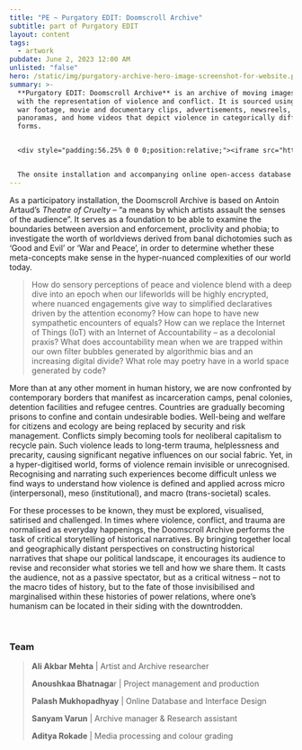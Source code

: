 ```yaml
---
title: "PE ~ Purgatory EDIT: Doomscroll Archive"
subtitle: part of Purgatory EDIT
layout: content
tags:
  - artwork
pubdate: June 2, 2023 12:00 AM
unlisted: "false"
hero: /static/img/purgatory-archive-hero-image-screenshot-for-website.png
summary: >-
  **Purgatory EDIT: Doomscroll Archive** is an archive of moving images dealing
  with the representation of violence and conflict. It is sourced using archival
  war footage, movie and documentary clips, advertisements, newsreels, landscape
  panoramas, and home videos that depict violence in categorically different
  forms. 


  <div style="padding:56.25% 0 0 0;position:relative;"><iframe src="https://player.vimeo.com/video/840610772?badge=0&amp;autopause=0&amp;player_id=0&amp;app_id=58479" frameborder="0" allow="autoplay; fullscreen; picture-in-picture" allowfullscreen style="position:absolute;top:0;left:0;width:100%;height:100%;" title="Purgatory EDIT: Archive, Data Wall, 2023"></iframe></div><script src="https://player.vimeo.com/api/player.js"></script>


  The onsite installation and accompanying online open-access database together form an ongoing archive that critiques existing media representations and the glorification of violence and examines the power of hegemonic representation within visual and cinematic vocabularies. It questions what it means to be (post)human in a new digital regime marked by the erosion of living matter, conversion of life into big data, rising ethnofascism and disintegrating democracies.
---
```

As a participatory installation, the Doomscroll Archive is based on Antoin Artaud’s *Theatre of Cruelty* – “a means by which artists assault the senses of the audience”. It serves as a foundation to be able to examine the boundaries between aversion and enforcement, proclivity and phobia; to investigate the worth of worldviews derived from banal dichotomies such as ‘Good and Evil’ or ‘War and Peace’, in order to determine whether these meta-concepts make sense in the hyper-nuanced complexities of our world today.

> How do sensory perceptions of peace and violence blend with a deep dive into an epoch when our lifeworlds will be highly encrypted, where nuanced engagements give way to simplified declaratives driven by the attention economy? How can hope to have new sympathetic encounters of equals? How can we replace the Internet of Things (IoT) with an Internet of Accountability – as a decolonial praxis? What does accountability mean when we are trapped within our own filter bubbles generated by algorithmic bias and an increasing digital divide? What role may poetry have in a world space generated by code?

More than at any other moment in human history, we are now confronted by contemporary borders that manifest as incarceration camps, penal colonies, detention facilities and refugee centres. Countries are gradually becoming prisons to confine and contain undesirable bodies. Well-being and welfare for citizens and ecology are being replaced by security and risk management. Conflicts simply becoming tools for neoliberal capitalism to recycle pain. Such violence leads to long-term trauma, helplessness and precarity, causing significant negative influences on our social fabric. Yet, in a hyper-digitised world, forms of violence remain invisible or unrecognised. Recognising and narrating such experiences become difficult unless we find ways to understand how violence is defined and applied across micro (interpersonal), meso (institutional), and macro (trans-societal) scales.

For these processes to be known, they must be explored, visualised, satirised and challenged. In times where violence, conflict, and trauma are normalised as everyday happenings, the Doomscroll Archive performs the task of critical storytelling of historical narratives. By bringing together local and geographically distant perspectives on constructing historical narratives that shape our political landscape, it encourages its audience to revise and reconsider what stories we tell and how we share them. It casts the audience, not as a passive spectator, but as a critical witness – not to the macro tides of history, but to the fate of those invisibilised and marginalised within these histories of power relations, where one’s humanism can be located in their siding with the downtrodden.

<br/>

### **Team**

> **Ali Akbar Mehta** | Artist and Archive researcher
>
> **Anoushkaa Bhatnaga**r | Project management and production
>
> **Palash Mukhopadhyay** | Online Database and Interface Design
>
> **Sanyam Varun** | Archive manager & Research assistant
>
> **Aditya Rokade** | Media processing and colour grading